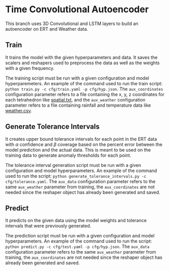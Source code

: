 # Time Convolutional Autoencoder
This branch uses 3D Convolutional and LSTM layers to build an autoencoder on ERT and Weather data.

## Train
It trains the model with the given hyperparameters and data. It saves the scalers and reshapers used to preprocess the data as well as the weights with a given frequency.

The training script must be run with a given configuration and model hyperparemeters. An example of the command used to run the train script: `python train.py -c cfg/train.yaml -p cfg/hyp.json`. The `aux_coordinates` configuration parameter refers to a file containing the x, y, z coordinates for each tetrahedron like [spatial.txt](https://github.com/Aduan002/InversionAE/tree/TimeConvolutionalAE), and the `aux_weather` configuration parameter refers to a file containing rainfall and temperature data like [weather.csv](https://github.com/Aduan002/InversionAE/tree/TimeConvolutionalAE).

## Generate Tolerance Intervals
It creates upper bound tolerance intervals for each point in the ERT data with $\alpha$ confidence and $\beta$ coverage based on the percent error between the model prediction and the actual data. This is meant to be used on the training data to generate anomaly thresholds for each point.

The tolerance interval generation script must be run with a given configuration and model hyperparameters. An example of the command used to run the script: `python generate_tolerance_intervals.py -c cfg/tolerance.yaml`. The `aux_data` configuration parameter refers to the same `aux_weather` parameter from training, the `aux_coordinates` are not needed since the reshaper object has already been generated and saved.

## Predict 
It predicts on the given data using the model weights and tolerance intervals that were previously generated.

The prediction script must be run with a given configuration and model hyperparameters. An example of the command used to run the script: `python predict.py -c cfg/test.yaml -p cfg/hyp.json`. The `aux_data` configuration parameter refers to the same `aux_weather` parameter from training, the `aux_coordinates` are not needed since the reshaper object has already been generated and saved.
